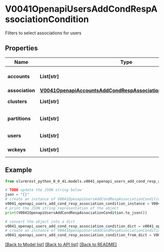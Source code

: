 # V0041OpenapiUsersAddCondRespAssociationCondition

Filters to select associations for users

## Properties

Name | Type | Description | Notes
------------ | ------------- | ------------- | -------------
**accounts** | **List[str]** | CSV accounts list | [optional] 
**association** | [**V0041OpenapiAccountsAddCondRespAssociationConditionAssociation**](V0041OpenapiAccountsAddCondRespAssociationConditionAssociation.md) |  | [optional] 
**clusters** | **List[str]** | CSV clusters list | [optional] 
**partitions** | **List[str]** | CSV partitions list | [optional] 
**users** | **List[str]** | CSV users list | 
**wckeys** | **List[str]** | CSV WCKeys list | [optional] 

## Example

```python
from slurmrest_python_0_0_41.models.v0041_openapi_users_add_cond_resp_association_condition import V0041OpenapiUsersAddCondRespAssociationCondition

# TODO update the JSON string below
json = "{}"
# create an instance of V0041OpenapiUsersAddCondRespAssociationCondition from a JSON string
v0041_openapi_users_add_cond_resp_association_condition_instance = V0041OpenapiUsersAddCondRespAssociationCondition.from_json(json)
# print the JSON string representation of the object
print(V0041OpenapiUsersAddCondRespAssociationCondition.to_json())

# convert the object into a dict
v0041_openapi_users_add_cond_resp_association_condition_dict = v0041_openapi_users_add_cond_resp_association_condition_instance.to_dict()
# create an instance of V0041OpenapiUsersAddCondRespAssociationCondition from a dict
v0041_openapi_users_add_cond_resp_association_condition_from_dict = V0041OpenapiUsersAddCondRespAssociationCondition.from_dict(v0041_openapi_users_add_cond_resp_association_condition_dict)
```
[[Back to Model list]](../README.md#documentation-for-models) [[Back to API list]](../README.md#documentation-for-api-endpoints) [[Back to README]](../README.md)


